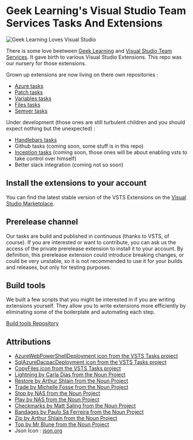# Geek Learning's Visual Studio Team Services Tasks And Extensions

![Geek Learning Loves Visual Studio](https://raw.githubusercontent.com/geeklearningio/gl-vsts-tasks/master/Assets/GeekLearningLovesVisualStudio-medium.png)

There is some love beetween [Geek Learning](http://geeklearning.io) and [Visual Studio Team Services](https://www.visualstudio.com/products/visual-studio-team-services-vs). It gave birth to various Visual Studio Extensions. This repo was our nursery for those extensions. 

Grown up extensions are now living on there own repositories :

* [Azure tasks](https://github.com/geeklearningio/gl-vsts-tasks-azure)
* [Patch tasks](https://github.com/geeklearningio/gl-vsts-tasks-file-patch)
* [Variables tasks](https://github.com/geeklearningio/gl-vsts-tasks-variables)
* [Files tasks](https://github.com/geeklearningio/gl-vsts-tasks-files)
* [Semver tasks](https://github.com/geeklearningio/gl-vsts-tasks-semver)

Under development (those ones are still turbulent children and you should expect nothing but the unexpected) :
* [Handlebars tasks](https://github.com/geeklearningio/gl-vsts-tasks-handlebars)
* Github tasks (coming soon, some stuff is in this repo)
* [Inception tasks](https://github.com/geeklearningio/gl-vsts-tasks-inception) (coming soon, those ones will be about enabling vsts to take control over himself)
* Better slack integration (coming not so soon)

## Install the extensions to your account

You can find the latest stable version of the VSTS Extensions on the
[Visual Studio Marketplace](https://marketplace.visualstudio.com/search?term=publisher%3A%22Geek%20Learning%22&target=VSTS&sortBy=Relevance).

## Prerelease channel

Our tasks are build and published in continuous (thanks to VSTS, of course). If you are interested or want to contribute, you can ask us the access of the private prerelease extension to install it to your account. By definition, this prerelease extension could introduce breaking changes, or could be very unstable, so it is not recommended to use it for your builds and releases, but only for testing purposes.

## Build tools

We built a few scripts that you might be interested in if you are writing extensions yourself. They allow you to write extensions more efficiently by eliminating some of the boilerplate and automating each step.

[Build tools Repository](https://github.com/geeklearningio/gl-vsts-tasks-build-scripts)

## Attributions

* [AzureWebPowerShellDeployment icon from the VSTS Tasks project](https://github.com/Microsoft/vsts-tasks)
* [SqlAzureDacpacDeployment icon from the VSTS Tasks project](https://github.com/Microsoft/vsts-tasks)
* [CopyFiles icon from the VSTS Tasks project](https://github.com/Microsoft/vsts-tasks)
* [Lightning by Carla Dias from the Noun Project](https://thenounproject.com/search/?q=lightning&i=542899)
* [Restore by Arthur Shlain from the Noun Project](https://thenounproject.com/search/?q=restore&i=52760)
* [Trade by Michelle Fosse from the Noun Project](https://thenounproject.com/search/?q=swap&i=560173)
* [Stop by NAS from the Noun Project](https://thenounproject.com/search/?q=stop&i=55668)
* [Play by NAS from the Noun Project](https://thenounproject.com/search/?q=play&i=55667)
* [Checkmarks by Matt Saling from the Noun Project](https://thenounproject.com/search/?q=Checkmarks&i=202337)
* [Bandages by Paulo Sá Ferreira from the Noun Project](https://thenounproject.com/term/bandages/437437/)
* [Zip by Arthur Shlain from the Noun Project](https://thenounproject.com/search/?q=zip&i=159827)
* [Top by Mr Blune from the Noun Project](https://thenounproject.com/term/inception/22598/)
* Json Icon : [json.org](http://json.org/) 
